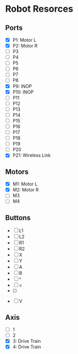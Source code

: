 # Robot Resorces
## Ports
- [x] P1: Motor L
- [x] P2: Motor R
- [ ] P3
- [ ] P4
- [ ] P5
- [ ] P6
- [ ] P7
- [ ] P8
- [x] P9: INOP
- [x] P10: INOP
- [ ] P11
- [ ] P12
- [ ] P13
- [ ] P14
- [ ] P15
- [ ] P16
- [ ] P17
- [ ] P18
- [ ] P19
- [ ] P20
- [x] P21: Wireless Link

## Motors
- [x] M1: Motor L
- [x] M2: Motor R
- [ ] M3
- [ ] M4

## Buttons
- [ ] L1
- [ ] L2
- [ ] R1
- [ ] R2
- [ ] X
- [ ] Y
- [ ] A
- [ ] B
- [ ] ^
- [ ] <
- [ ] >
- [ ] V

## Axis
- [ ] 1
- [ ] 2
- [x] 3: Drive Train
- [x] 4: Drive Train
